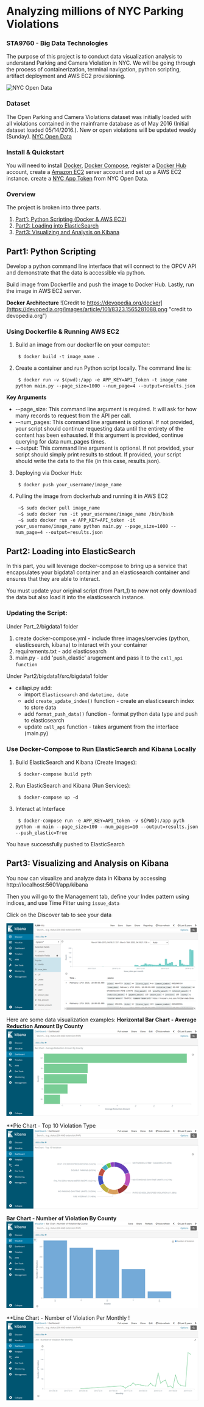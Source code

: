 # Analyzing millions of NYC Parking Violations
### STA9760 - Big Data Technologies
The purpose of this project is to conduct data visualization analysis to understand Parking and Camera Violation in NYC. We will be going through the process of containerization, terminal navigation, python scripting, artifact deployment and AWS EC2 provisioning. 

![NYC Open Data](https://data.cityofnewyork.us/api/assets/3FF54443-CD9C-4E56-8A20-8D2BD245BD1A?nyclogo300.png)

### Dataset
The Open Parking and Camera Violations dataset was initially loaded with all violations contained in the mainframe database as of May 2016 (Initial dataset loaded 05/14/2016.). New or open violations will be updated weekly (Sunday). [NYC Open Data](https://data.cityofnewyork.us/City-Government/O)

### Install & Quickstart
You will need to install [Docker](https://docs.docker.com/install/), [Docker Compose](https://docs.docker.com/compose/install/), register a [Docker Hub](https://hub.docker.com/) account, create a [Amazon EC2](https://aws.amazon.com/?nc1=h_ls) server account and set up a AWS EC2 instance. create a [NYC App Token](https://data.cityofnewyork.us/login) from NYC Open Data.

### Overview
The project is broken into three parts. 
1. [Part1: Python Scripting (Docker & AWS EC2)](#Part1) 
2. [Part2: Loading into ElasticSearch](#Part2) 
3. [Part3: Visualizing and Analysis on Kibana](#Part3) 

## Part1: Python Scripting
Develop a python command line interface that will connect to the OPCV API and demonstrate that the data is accessible via python. 

Build image from Dockerfile and push the image to Docker Hub. Lastly, run the image in AWS EC2 server.

**Docker Architecture**
![Credit to https://devopedia.org/docker](https://devopedia.org/images/article/101/8323.1565281088.png "credit to devopedia.org")
### Using Dockerfile & Running AWS EC2 
1. Build an image from our dockerfile on your computer:

        $ docker build -t image_name . 
        
2. Create a container and run Python script locally. The command line is:

        $ docker run -v $(pwd):/app -e APP_KEY=API_Token -t image_name python main.py --page_size=1000 --num_page=4 --output=results.json

**Key Arguments**
- --page_size: This command line argument is required. It will ask for how many records to request from the API per call.
- --num_pages: This command line argument is optional. If not provided, your script should continue requesting data until the entirety of the content has been exhausted. If this argument is provided, continue querying for data num_pages times.
- --output: This command line argument is optional. If not provided, your script should simply print results to stdout. If provided, your script should write the data to the file (in this case, results.json).
        
3. Deploying via Docker Hub:

        $ docker push your_username/image_name

4. Pulling the image from dockerhub and running it in AWS EC2

        ~$ sudo docker pull image_name
        ~$ sudo docker run -it your_username/image_name /bin/bash
        ~$ sudo docker run -e APP_KEY=API_token -it your_username/image_name python main.py --page_size=1000 --num_page=4 --output=results.json

## Part2: Loading into ElasticSearch
In this part, you will leverage docker-compose to bring up a service that encapsulates your bigdata1 container and an elasticsearch container and ensures that they are able to interact. 

You must update your original script (from Part_1) to now not only download the data but also load it into the elasticsearch instance.

### Updating the Script:
Under Part_2/bigdata1 folder
1. create docker-compose.yml - include three images/servcies (python, elasticsearch, kibana) to interact with your container 
1. requirements.txt - add elasticsearch
1. main.py - add 'push_elastic' arugement and pass it to the `call_api function`

Under Part2/bigdata1/src/bigdata1 folder  
* callapi.py add:
   * import `Elasticsearch` and `datetime, date`  
   * add `create_update_index()` function - create an elasticsearch index to store data
   * add `format_push_data()` function - format python data type and push to elasticsearch
   * update `call_api` function - takes argument from the interface (main.py)

### Use Docker-Compose to Run ElasticSearch and Kibana Locally
1. Build ElasticSearch and Kibana (Create Images):

        $ docker-compose build pyth

2. Run ElasticSearch and Kibana (Run Services):

        $ docker-compose up -d
        
3. Interact at Interface

        $ docker-compose run -e APP_KEY=API_token -v ${PWD}:/app pyth python -m main --page_size=100 --num_pages=10 --output=results.json --push_elastic=True

You have successfully pushed to ElasticSearch

## Part3: Visualizing and Analysis on Kibana
You now can visualize and analyze data in Kibana by accessing http://localhost:5601/app/kibana

Then you will go to the Management tab, define your Index pattern using indices, and use Time Filter using `issue_data`

Click on the Discover tab to see your data

![Discover Tab](/Part_3/Discover.png)

Here are some data visualization examples:
**Horizontal Bar Chart - Average Reduction Amount By County**
![Horizontal Bar Chart](/Part_3/Horizontal_Bar_Chart.png)

**Pie Chart - Top 10 Violation Type
![Pie Chart](/Part_3/Pie_Chart.png)

**Bar Chart - Number of Violation By County**
![Bar Chart](/Part_3/Bar_Chart.png)

**Line Chart - Number of Violation Per Monthly
!![Line Chart](/Part_3/Line_Chart.png)
